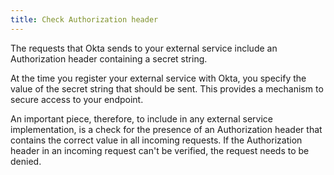 ```yaml
---
title: Check Authorization header
---
```



The requests that Okta sends to your external service include an Authorization header containing a secret string.

At the time you register your external service with Okta, you specify the value of the secret string that should be sent. This provides a mechanism to secure access to your endpoint.

An important piece, therefore, to include in any external service implementation, is a check for the presence of an Authorization header that contains the correct value in all incoming requests. If the Authorization header in an incoming request can't be verified, the request needs to be denied.

<StackSelector snippet="check-authorization-header"/>

<NextSectionLink/>

